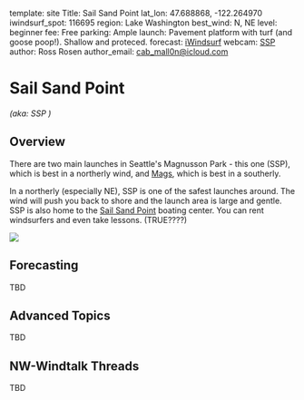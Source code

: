 template: site
Title: Sail Sand Point
lat_lon: 47.688868, -122.264970
iwindsurf_spot: 116695
region: Lake Washington
best_wind: N, NE
level: beginner
fee: Free
parking: Ample
launch: Pavement platform with turf (and goose poop!). Shallow and proteced.
forecast: <a href="https://wx.ikitesurf.com/spot/116695" target="_blank">iWindsurf</a>
webcam: <a href="https://www.sailsandpoint.org/open-boating/current-conditions/" target="_blank">SSP</a>
author: Ross Rosen
author_email: cab_mall0n@icloud.com

# Sail Sand Point
*(aka: SSP )*

## Overview

There are two main launches in Seattle's Magnusson Park - this one (SSP),
which is best in a northerly wind, and [Mags](/sites/mags),
which is best in a southerly.

In a northerly (especially NE), SSP is one of the safest launches around.
The wind will push you back to shore and the launch area is large and gentle.
SSP is also home to the [Sail Sand Point](https://www.sailsandpoint.org) boating center. You can rent windsurfers and even take lessons. (TRUE????)

<img src="/images/ssp_overview.jpg" class="img-fluid">

## Forecasting

TBD



## Advanced Topics

TBD

## NW-Windtalk Threads

TBD
